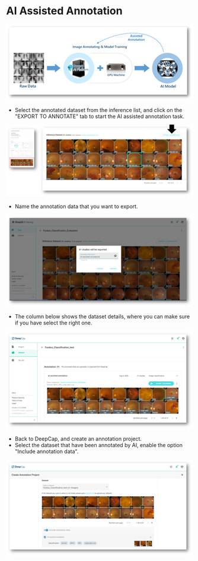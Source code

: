 # AI Assisted Annotation

![](../../.gitbook/assets/image%20%28126%29%20%281%29.png)

* Select the annotated dataset from the inference list, and click on the "EXPORT TO ANNOTATE" tab to start the AI assisted annotation task.

![](../../.gitbook/assets/image%20%28131%29.png)

* Name the annotation data that you want to export. 

![](../../.gitbook/assets/image%20%28114%29%20%281%29.png)

* The column below shows the dataset details, where you can make sure if you have select the right one.

![](../../.gitbook/assets/image%20%28136%29.png)

* Back to DeepCap, and create an annotation project. 
* Select the dataset that have been annotated by AI, enable the option "Include annotation data".

![](../../.gitbook/assets/image%20%28133%29.png)

